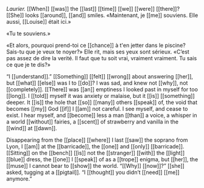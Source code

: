 *Laurier.* [[When]] [[was]] the [[last]] [[time]] [[we]] [[were]] [[there]]? [[She]] looks [[around]], [[and]] smiles. «Maintenant, je [[me]] souviens. Elle aussi, [[Louise]] était ici.»

«Tu te souviens.»

«Et alors, pourquoi prend-toi ce [[chance]] à t'en jetter dans le piscine? Sais-tu que je veux te noyer?» Elle rit, mais ses yeux sont sérieux. «C’est pas assez de dire la verité. Il faut que tu soit vrai, vraiment vraiment. Tu sais ce que je te dis?»

“I [[understand]].” [[Something]] [[felt]] [[wrong]] about answering [[her]], but [[what]] [[else]] was I to [[do]]? I was sad, and knew not [[why]], not [[completely]]. [[There]] was [[an]] emptiness I looked past in myself for too [[long]]. I [[told]] myself it was anxiety or malaise, but it [[is]] [[something]] deeper. It [[is]] the hole that [[so]] [[many]] others [[speak]] of, the void that becomes [[my]] God [[if]] I [[am]] not careful. I see myself, and cease to exist. I hear myself, and [[become]] less a man [[than]] a voice, a whisper in a world [[without]] fairies, a [[scent]] of strawberry and vanilla in the [[wind]] at [[dawn]].

Disappearing from the [[place]] [[where]] I last [[saw]] the soprano from Lyon, I [[am]] at the [[barricade]], the [[one]] and [[only]] [[barricade]]. [[Sitting]] on the [[bench]] [[is]] not the [[stranger]] [[with]] the [[light]] [[blue]] dress, the [[one]] I [[speak]] of as a [[trope]] enigma, but [[her]], the [[muse]] I cannot bear to [[show]] the world. “[[Why]] [[now]]?” [[she]] asked, tugging at a [[pigtail]]. “I [[thought]] you didn’t [[need]] [[me]] anymore.”
